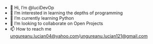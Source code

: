 - 👋 Hi, I’m @luciDevOp
- 👀 I’m interested in learning the depths of programming
- 🌱 I’m currently learning Python
- 💞️ I’m looking to collaborate on Open Projects
- 📫 How to reach me ungureanu.lucian04@yahoo.com/ungureanu.lucian121@gmail.com

<!---
luciDevOp/luciDevOp is a ✨ special ✨ repository because its `README.md` (this file) appears on your GitHub profile.
You can click the Preview link to take a look at your changes.
--->
